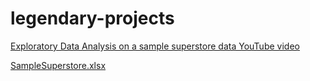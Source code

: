 # legendary-projects


[Exploratory Data Analysis on a sample superstore data YouTube video](https://youtu.be/vDTZMXhqGgE) 


[SampleSuperstore.xlsx](https://github.com/datasciencebeeejin/legendary-projects/files/6655660/SampleSuperstore.xlsx)
